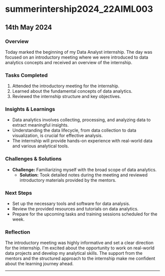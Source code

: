 # summerintership2024_22AIML003

## 14th May 2024

### Overview
Today marked the beginning of my Data Analyst internship. The day was focused on an introductory meeting where we were introduced to data analytics concepts and received an overview of the internship.

### Tasks Completed
1. Attended the introductory meeting for the internship.
2. Learned about the fundamental concepts of data analytics.
3. Reviewed the internship structure and key objectives.

### Insights & Learnings
- Data analytics involves collecting, processing, and analyzing data to extract meaningful insights.
- Understanding the data lifecycle, from data collection to data visualization, is crucial for effective analysis.
- The internship will provide hands-on experience with real-world data and various analytical tools.

### Challenges & Solutions
- **Challenge:** Familiarizing myself with the broad scope of data analytics.
  - **Solution:** Took detailed notes during the meeting and reviewed introductory materials provided by the mentors.

### Next Steps
- Set up the necessary tools and software for data analysis.
- Review the provided resources and tutorials on data analytics.
- Prepare for the upcoming tasks and training sessions scheduled for the week.

### Reflection
The introductory meeting was highly informative and set a clear direction for the internship. I'm excited about the opportunity to work on real-world data projects and develop my analytical skills. The support from the mentors and the structured approach to the internship make me confident about the learning journey ahead.

---

